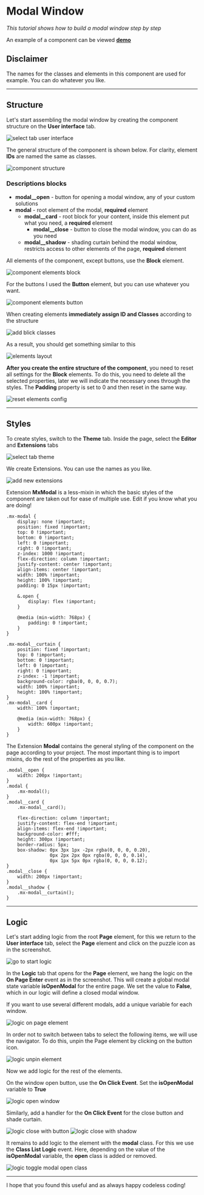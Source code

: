 # Modal Window

_This tutorial shows how to build a modal window step by step_

An example of a component can be viewed **[demo](https://www.backendless.us/modal-window/index.html)**

## Disclaimer

The names for the classes and elements in this component are used for example. You can do whatever you like.

***

## Structure

Let's start assembling the modal window by creating the component structure on the **User interface** tab.

![select tab user interface](./images/tab_user_interface.png)

The general structure of the component is shown below. For clarity, element **IDs** are named the same as classes.

![component structure](./images/structure.png)

### Descriptions blocks
- **modal__open** - button for opening a modal window, any of your custom solutions
- **modal** - root element of the modal, **required** element
    - **modal__card** - root block for your content, inside this element put what you need, a **required** element
        - **modal__close** - button to close the modal window, you can do as you need
    - **modal__shadow** - shading curtain behind the modal window, restricts access to other elements of the page, **required** element

All elements of the component, except buttons, use the **Block** element.

![component elements block](./images/elements_block.png)

For the buttons I used the **Button** element, but you can use whatever you want.

![component elements button](./images/elements_button.png)

When creating elements **immediately assign ID and Classes** according to the structure

![add blick classes](./images/add_block_classes.png)

As a result, you should get something similar to this

![elements layout](./images/elements_layout.png)

**After you create the entire structure of the component**, you need to reset all settings for the **Block** elements. To do this, you need to delete all the selected properties, later we will indicate the necessary ones through the styles. The **Padding** property is set to 0 and then reset in the same way.

![reset elements config](./images/reset_config.png)

***

## Styles

To create styles, switch to the **Theme** tab. Inside the page, select the **Editor** and **Extensions** tabs

![select tab theme](./images/tab_theme.png)

We create Extensions. You can use the names as you like.

![add new extensions](./images/new_extensions.png)

Extension **MxModal** is a less-mixin in which the basic styles of the component are taken out for ease of multiple use. Edit if you know what you are doing!

```less
.mx-modal {
    display: none !important;
    position: fixed !important;
    top: 0 !important;
    bottom: 0 !important;
    left: 0 !important;
    right: 0 !important;
    z-index: 1000 !important;
    flex-direction: column !important;
    justify-content: center !important;
    align-items: center !important;
    width: 100% !important;
    height: 100% !important;
    padding: 0 15px !important;

    &.open {
        display: flex !important;
    }

    @media (min-width: 768px) {
        padding: 0 !important;
    }
}

.mx-modal__curtain {
    position: fixed !important;
    top: 0 !important;
    bottom: 0 !important;
    left: 0 !important;
    right: 0 !important;
    z-index: -1 !important;
    background-color: rgba(0, 0, 0, 0.7);
    width: 100% !important;
    height: 100% !important;
}
.mx-modal__card {
    width: 100% !important;

    @media (min-width: 768px) {
        width: 600px !important;
    }
}
```

The Extension **Modal** contains the general styling of the component on the page according to your project. The most important thing is to import mixins, do the rest of the properties as you like.

```less
.modal__open {
    width: 200px !important;
}
.modal {
    .mx-modal();
}
.modal__card {
    .mx-modal__card();

    flex-direction: column !important;
    justify-content: flex-end !important;
    align-items: flex-end !important;
    background-color: #fff;
    height: 300px !important;
    border-radius: 5px;
    box-shadow: 0px 3px 1px -2px rgba(0, 0, 0, 0.20), 
                0px 2px 2px 0px rgba(0, 0, 0, 0.14), 
                0px 1px 5px 0px rgba(0, 0, 0, 0.12);
}
.modal__close {
    width: 200px !important;
}
.modal__shadow {
    .mx-modal__curtain();
}
```
***

## Logic

Let's start adding logic from the root **Page** element, for this we return to the **User interface** tab, select the **Page** element and click on the puzzle icon as in the screenshot.

![go to start logic](./images/go_logic.png)

In the **Logic** tab that opens for the **Page** element, we hang the logic on the **On Page Enter** event as in the screenshot. This will create a global modal state variable **isOpenModal** for the entire page. We set the value to **False**, which in our logic will define a closed modal window.

If you want to use several different modals, add a unique variable for each window.

![logic on page element](./images/logic_page.png)

In order not to switch between tabs to select the following items, we will use the navigator. To do this, unpin the Page element by clicking on the button icon.

![logic unpin element](./images/logic_unpin.png)

Now we add logic for the rest of the elements.

On the window open button, use the **On Click Event**. Set the **isOpenModal** variable to **True**

![logic open window](./images/logic_open.png)

Similarly, add a handler for the **On Click Event** for the close button and shade curtain.

![logic close with button](./images/logic_close_button.png)
![logic close with shadow](./images/logic_close_shadow.png)

It remains to add logic to the element with the **modal** class. For this we use the **Class List Logic** event. Here, depending on the value of the **isOpenModal** variable, the **open** class is added or removed.

![logic toggle modal open class](./images/logic_toggle_modal_class.png)
***

I hope that you found this useful and as always happy codeless coding!
